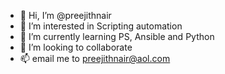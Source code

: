 - 👋 Hi, I’m @preejithnair
- 👀 I’m interested in Scripting automation
- 🌱 I’m currently learning PS, Ansible and Python
- 💞️ I’m looking to collaborate 
- 📫 email me to preejithnair@aol.com

<!---
preejithnair/preejithnair is a ✨ special ✨ repository because its `README.md` (this file) appears on your GitHub profile.
You can click the Preview link to take a look at your changes.
--->
